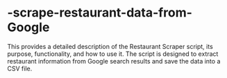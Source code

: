 # -scrape-restaurant-data-from-Google
This provides a detailed description of the Restaurant Scraper script,  its purpose, functionality, and how to use it. The script is designed to extract  restaurant information from Google search results and save the data into a CSV file.
